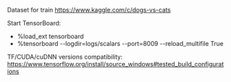 Dataset for train https://www.kaggle.com/c/dogs-vs-cats


Start TensorBoard:
* %load_ext tensorboard
* %tensorboard --logdir=logs/scalars --port=8009 --reload_multifile True

TF/CUDA/cuDNN versions compatibility:
https://www.tensorflow.org/install/source_windows#tested_build_configurations


